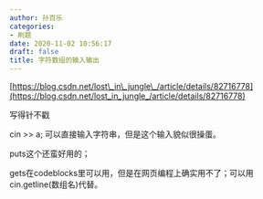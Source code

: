 ```yaml
---
author: 孙百乐
categories:
- 刷题
date: 2020-11-02 10:56:17
draft: false
title: 字符数组的输入输出
---
```


[https://blog.csdn.net/lost\_in\_jungle\_/article/details/82716778](https://blog.csdn.net/lost_in_jungle_/article/details/82716778)

写得针不戳

cin >> a; 可以直接输入字符串，但是这个输入貌似很操蛋。

puts这个还蛮好用的；

gets在codeblocks里可以用，但是在网页编程上确实用不了；可以用cin.getline(数组名)代替。
